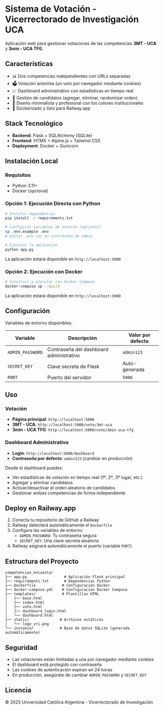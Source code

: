 # Sistema de Votación - Vicerrectorado de Investigación UCA

Aplicación web para gestionar votaciones de las competencias **3MT - UCA** y **3min - UCA TFG**.

## Características

- 📊 Dos competencias independientes con URLs separadas
- 🗳️ Votación anónima (un voto por navegador mediante cookies)
- 📈 Dashboard administrativo con estadísticas en tiempo real
- 👥 Gestión de candidatos (agregar, eliminar, randomizar orden)
- 🎨 Diseño minimalista y profesional con los colores institucionales
- 🐳 Dockerizado y listo para Railway.app

## Stack Tecnológico

- **Backend**: Flask + SQLAlchemy (SQLite)
- **Frontend**: HTMX + Alpine.js + Tailwind CSS
- **Deployment**: Docker + Gunicorn

## Instalación Local

### Requisitos
- Python 3.11+
- Docker (opcional)

### Opción 1: Ejecución Directa con Python

```bash
# Instalar dependencias
pip install -r requirements.txt

# Configurar variables de entorno (opcional)
cp .env.example .env
# Editar .env con tu contraseña de admin

# Ejecutar la aplicación
python app.py
```

La aplicación estará disponible en `http://localhost:5000`

### Opción 2: Ejecución con Docker

```bash
# Construir y ejecutar con Docker Compose
docker-compose up --build
```

La aplicación estará disponible en `http://localhost:5000`

## Configuración

Variables de entorno disponibles:

| Variable | Descripción | Valor por defecto |
|----------|-------------|-------------------|
| `ADMIN_PASSWORD` | Contraseña del dashboard administrativo | `admin123` |
| `SECRET_KEY` | Clave secreta de Flask | Auto-generada |
| `PORT` | Puerto del servidor | `5000` |

## Uso

### Votación

- **Página principal**: `http://localhost:5000`
- **3MT - UCA**: `http://localhost:5000/vote/3mt-uca`
- **3min - UCA TFG**: `http://localhost:5000/vote/3min-uca-tfg`

### Dashboard Administrativo

- **Login**: `http://localhost:5000/dashboard`
- **Contraseña por defecto**: `admin123` (cambiar en producción)

Desde el dashboard puedes:
- Ver estadísticas de votación en tiempo real (1º, 2º, 3º lugar, etc.)
- Agregar y eliminar candidatos
- Activar/desactivar el orden aleatorio de candidatos
- Gestionar ambas competencias de forma independiente

## Deploy en Railway.app

1. Conecta tu repositorio de GitHub a Railway
2. Railway detectará automáticamente el `Dockerfile`
3. Configura las variables de entorno:
   - `ADMIN_PASSWORD`: Tu contraseña segura
   - `SECRET_KEY`: Una clave secreta aleatoria
4. Railway asignará automáticamente el puerto (variable `PORT`)

## Estructura del Proyecto

```
competencias_encuesta/
├── app.py                 # Aplicación Flask principal
├── requirements.txt       # Dependencias Python
├── Dockerfile            # Configuración Docker
├── docker-compose.yml    # Configuración Docker Compose
├── templates/            # Plantillas HTML
│   ├── base.html
│   ├── index.html
│   ├── vote.html
│   ├── dashboard_login.html
│   └── dashboard.html
├── static/              # Archivos estáticos
│   └── logo_vri.png
└── instance/            # Base de datos SQLite (generada automáticamente)
```

## Seguridad

- Las votaciones están limitadas a una por navegador mediante cookies
- El dashboard está protegido con contraseña
- Las cookies de autenticación expiran en 24 horas
- En producción, asegúrate de cambiar `ADMIN_PASSWORD` y `SECRET_KEY`

## Licencia

© 2025 Universidad Católica Argentina - Vicerrectorado de Investigación
